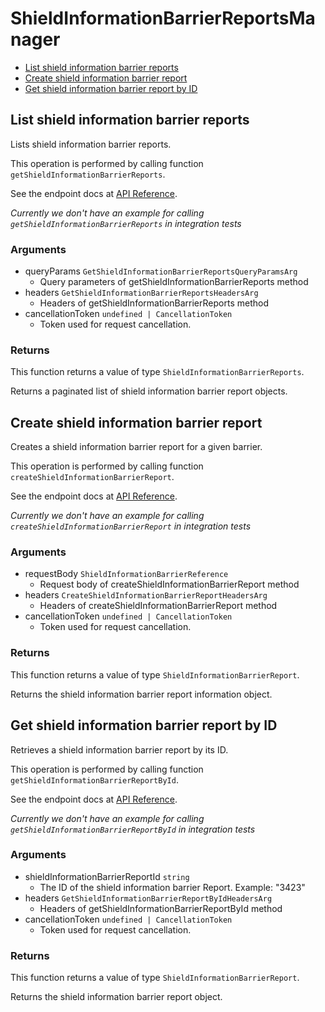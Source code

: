 # ShieldInformationBarrierReportsManager

- [List shield information barrier reports](#list-shield-information-barrier-reports)
- [Create shield information barrier report](#create-shield-information-barrier-report)
- [Get shield information barrier report by ID](#get-shield-information-barrier-report-by-id)

## List shield information barrier reports

Lists shield information barrier reports.

This operation is performed by calling function `getShieldInformationBarrierReports`.

See the endpoint docs at
[API Reference](https://developer.box.com/reference/get-shield-information-barrier-reports/).

_Currently we don't have an example for calling `getShieldInformationBarrierReports` in integration tests_

### Arguments

- queryParams `GetShieldInformationBarrierReportsQueryParamsArg`
  - Query parameters of getShieldInformationBarrierReports method
- headers `GetShieldInformationBarrierReportsHeadersArg`
  - Headers of getShieldInformationBarrierReports method
- cancellationToken `undefined | CancellationToken`
  - Token used for request cancellation.

### Returns

This function returns a value of type `ShieldInformationBarrierReports`.

Returns a paginated list of shield information barrier report objects.

## Create shield information barrier report

Creates a shield information barrier report for a given barrier.

This operation is performed by calling function `createShieldInformationBarrierReport`.

See the endpoint docs at
[API Reference](https://developer.box.com/reference/post-shield-information-barrier-reports/).

_Currently we don't have an example for calling `createShieldInformationBarrierReport` in integration tests_

### Arguments

- requestBody `ShieldInformationBarrierReference`
  - Request body of createShieldInformationBarrierReport method
- headers `CreateShieldInformationBarrierReportHeadersArg`
  - Headers of createShieldInformationBarrierReport method
- cancellationToken `undefined | CancellationToken`
  - Token used for request cancellation.

### Returns

This function returns a value of type `ShieldInformationBarrierReport`.

Returns the shield information barrier report information object.

## Get shield information barrier report by ID

Retrieves a shield information barrier report by its ID.

This operation is performed by calling function `getShieldInformationBarrierReportById`.

See the endpoint docs at
[API Reference](https://developer.box.com/reference/get-shield-information-barrier-reports-id/).

_Currently we don't have an example for calling `getShieldInformationBarrierReportById` in integration tests_

### Arguments

- shieldInformationBarrierReportId `string`
  - The ID of the shield information barrier Report. Example: "3423"
- headers `GetShieldInformationBarrierReportByIdHeadersArg`
  - Headers of getShieldInformationBarrierReportById method
- cancellationToken `undefined | CancellationToken`
  - Token used for request cancellation.

### Returns

This function returns a value of type `ShieldInformationBarrierReport`.

Returns the shield information barrier report object.
